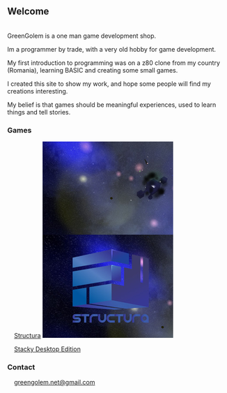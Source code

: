 ## Welcome

<br>
GreenGolem is a one man game development shop.

Im a programmer by trade,
with a very old hobby for game development.

My first introduction to programming was on a z80 clone from my country (Romania),
learning BASIC and creating some small games.

I created this site to show my work, and hope some people will find my creations interesting.

My belief is that games should be meaningful experiences, used to learn things and tell stories.

### Games

&nbsp;&nbsp;&nbsp;&nbsp;[Structura](https://greengolem.github.io/Structura)
![image](images/structura_library.jpg)

&nbsp;&nbsp;&nbsp;&nbsp;[Stacky Desktop Edition](https://greengolem.github.io/StackyDesktopEdition)

### Contact

&nbsp;&nbsp;&nbsp;&nbsp;greengolem.net@gmail.com

